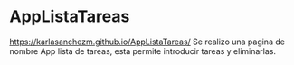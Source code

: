 # AppListaTareas
https://karlasanchezm.github.io/AppListaTareas/
Se realizo una pagina de nombre App lista de tareas, esta permite introducir tareas y eliminarlas. 
